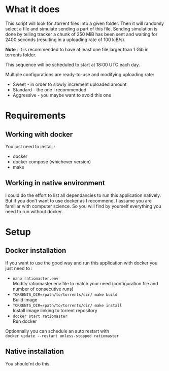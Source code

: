 # What it does  
This script will look for .torrent files into a given folder.
Then it will randomly select a file and simulate sending a part of this file.
Sending simulation is done by telling tracker a chunk of 250 MiB has been sent and 
waiting for 2400 seconds (resulting in a uploading rate of 100 kiB/s).


**Note** : It is recommended to have at least one file larger than 1 Gib in torrents folder.

This sequence will be scheduled to start at 18:00 UTC each day.

Multiple configurations are ready-to-use and modifying uploading rate:
- Sweet - in order to slowly increment uploaded amount
- Standard - the one I recommended 
- Aggressive - you maybe want to avoid this one

# Requirements  

## Working with docker  
You just need to install :
- docker
- docker compose (whichever version)
- make

## Working in native environment  
I could do the effort to list all dependancies to run this application natively.
But if you don't want to use docker as I recommend, I assume you are familiar with computer science.
So you will find by yourself everything you need to run without docker.

# Setup  

## Docker installation  
If you want to use the good way and run this application with docker you just need to :
- `nano ratiomaster.env`  
  Modify ratiomaster.env file to match your need (configuration file and number of consecutive runs)
- `TORRENTS_DIR=/path/to/torrents/dir/ make build`  
  Build image
- `TORRENTS_DIR=/path/to/torrents/dir/ make install`  
  Install image linking to torrent repository
- `docker start ratiomaster`  
  Run docker

Optionnally you can schedule an auto restart with  
`docker update --restart unless-stopped ratiomaster`

## Native installation  
You should'nt do this.
